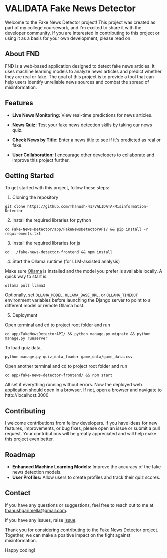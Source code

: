 # VALIDATA Fake News Detector



Welcome to the Fake News Detector project! This project was created as part of my college coursework, and I'm excited to share it with the developer community. If you are interested in contributing to this project or using it as a basis for your own development, please read on.

## About FND

FND is a web-based application designed to detect fake news articles. It uses machine learning models to analyze news articles and predict whether they are real or fake. The goal of this project is to provide a tool that can help users identify unreliable news sources and combat the spread of misinformation.

## Features

- **Live News Monitoring:** View real-time predictions for news articles.

- **News Quiz:** Test your fake news detection skills by taking our news quiz.
- **Check News by Title:** Enter a news title to see if it's predicted as real or fake.

- **User Collaboration:** I encourage other developers to collaborate and improve this project further.

## Getting Started

To get started with this project, follow these steps:

1. Cloning the repository

`git clone https://github.com/Thanush-41/VALIDATA-Misinformation-Detector`

2. Install the required libraries for python

`cd Fake-News-Detector/app/FakeNewsDetectorAPI/ && pip install -r requirements.txt`

3. Install the required libraries for js

`cd ../fake-news-detector-frontend && npm install`

4. Start the Ollama runtime (for LLM-assisted analysis)

Make sure [Ollama](https://ollama.com/download) is installed and the model you prefer is available locally. A quick way to start is:

`ollama pull llama3`

Optionally, set `OLLAMA_MODEL`, `OLLAMA_BASE_URL`, or `OLLAMA_TIMEOUT` environment variables before launching the Django server to point to a different model or remote Ollama host.

5. Deployment

Open terminal and cd to project root folder and run

`cd app/FakeNewsDetectorAPI/ && python manage.py migrate && python manage.py runserver`

To load quiz data,

`python manage.py quiz_data_loader game_data/game_data.csv`

Open another terminal and cd to project root folder and run

`cd app/fake-news-detector-frontend/ && npm start`

All set if everything running without errors. Now the deployed web application should open in a browser. If not, open a browser and navigate to http://localhost:3000

## Contributing

I welcome contributions from fellow developers. If you have ideas for new features, improvements, or bug fixes, please open an issue or submit a pull request. Your contributions will be greatly appreciated and will help make this project even better.

## Roadmap

- **Enhanced Machine Learning Models:** Improve the accuracy of the fake news detection models.
- **User Profiles:** Allow users to create profiles and track their quiz scores.

## Contact

If you have any questions or suggestions, feel free to reach out to me at [thanushgarimella@gmail.com](thanushgarimella@gmail.com).

If you have any issues, raise [issue](https://github.com/Thanush-41/VALIDATA-Misinformation-Detector/issues).

Thank you for considering contributing to the Fake News Detector project. Together, we can make a positive impact on the fight against misinformation.

Happy coding!
